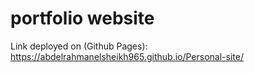 # portfolio website

Link deployed on (Github Pages): https://abdelrahmanelsheikh965.github.io/Personal-site/
